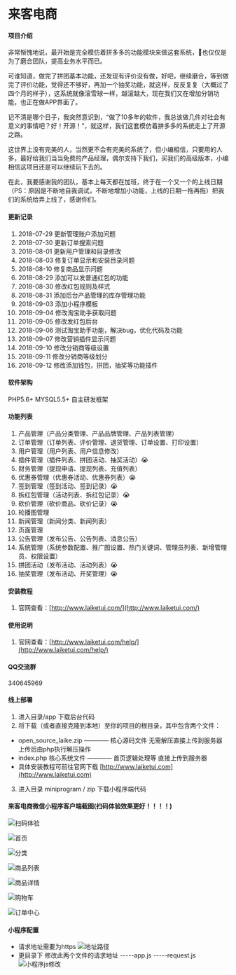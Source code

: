 # 来客电商

#### 项目介绍
非常惭愧地说，最开始是完全模仿着拼多多的功能模块来做这套系统，也仅仅是为了磨合团队，提高业务水平而已。

可谁知道，做完了拼团基本功能，还发现有评价没有做，好吧，继续磨合，等到做完了评价功能，觉得还不够好，再加一个抽奖功能，就这样，反反复复（大概过了四个月的样子），这系统就像滚雪球一样，越滚越大，现在我们又在增加分销功能，也正在做APP界面了。

记不清是哪个日子，我突然意识到，“做了10多年的软件，我总该做几件对社会有意义的事情吧？好！开源！”，就这样，我们这套模仿着拼多多的系统走上了开源之路。

这世界上没有完美的人，当然更不会有完美的系统了，但小编相信，只要用的人多，最好给我们当当免费的产品经理，偶尔支持下我们，买我们的高级版本，小编相信这项目还是可以继续玩下去的。

在此，我要感谢我的团队，基本上每天都在加班，终于在一个又一个的上线日期（PS：原因是不断地自我调试，不断地增加小功能，上线的日期一拖再拖）把我们的系统给弄上线了，感谢你们。

#### 更新记录
1. 2018-07-29 更新管理账户添加问题
2. 2018-07-30 更新订单搜索问题
3. 2018-08-01 更新用户管理和目录修改
4. 2018-08-03 修复订单显示和安装目录问题
5. 2018-08-10 修复商品显示问题
6. 2018-08-29 添加可以发普通红包的功能
7. 2018-08-30 修改红包规则及样式
8. 2018-08-31 添加后台产品管理的库存管理功能
9. 2018-09-03 添加小程序模板
10. 2018-09-04 修改淘宝助手获取问题
11. 2018-09-05 修改发红包后台
12. 2018-09-06 测试淘宝助手功能，解决bug，优化代码及功能
13. 2018-09-07 修改营销插件显示问题
14. 2018-09-10 修改分销商等级设置
15. 2018-09-11 修改分销商等级划分
15. 2018-09-12 修改添加钱包，拼团，抽奖等功能插件
#### 软件架构
PHP5.6+
MYSQL5.5+
自主研发框架

#### 功能列表 
1. 产品管理（产品分类管理、产品品牌管理、产品列表管理）
2. 订单管理（订单列表、评价管理、退货管理、订单设置、打印设置）
3. 用户管理（用户列表、用户信息修改）
4. 插件管理（插件列表、拼团活动、抽奖活动）:sob: 
5. 财务管理（提现申请、提现列表、充值列表）
6. 优惠券管理（优惠券活动、优惠券列表）:sob:
7. 签到管理（签到活动、签到记录）:sob:
8. 拆红包管理（活动列表、拆红包记录）:sob:
9. 砍价管理（砍价商品、砍价记录）:sob:
10. 轮播图管理
11. 新闻管理（新闻分类、新闻列表）
12. 页面管理
13. 公告管理（发布公告、公告列表、消息公告）
14. 系统管理（系统参数配置、推广图设置、热门关键词、管理员列表、新增管理员、权限设置）
15. 拼团活动（发布活动、活动列表）:sob:
16. 抽奖管理（发布活动、开奖管理）:sob:


#### 安装教程

1. 官网查看：[http://www.laiketui.com/](http://www.laiketui.com/)

#### 使用说明

1. 官网查看：[http://www.laiketui.com/help/](http://www.laiketui.com/help/)

#### QQ交流群
340645969

#### 线上部署
1. 进入目录/app 下载后台代码
2. 将下载（或者直接克隆到本地）至你的项目的根目录，其中包含两个文件：
+ open_source_laike.zip  ———— 核心源码文件 无需解压直接上传到服务器 上传后由php执行解压操作
+ index.php  核心系统文件  ————  首页逻辑处理等 直接上传到服务器
+ 具体安装教程可前往官网下载 [http://www.laiketui.com](http://www.laiketui.com)
3. 进入目录 miniprogram  /  zip 下载小程序端代码

#### 来客电商微信小程序客户端截图(扫码体验效果更好！！！！)

![扫码体验](https://xiaochengxu.laiketui.com/xiaochengxu.jpeg)

![首页](https://xiaochengxu.laiketui.com/duan/LKT/images/auto-orient/20180716172029.jpg)

![分类](https://xiaochengxu.laiketui.com/duan/LKT/images/auto-orient/20180716172012.jpg)

![商品列表](https://xiaochengxu.laiketui.com/duan/LKT/images/auto-orient/20180716172020.jpg)

![商品详情](https://xiaochengxu.laiketui.com/duan/LKT/images/auto-orient/20180716171938.jpg)

![购物车](https://xiaochengxu.laiketui.com/duan/LKT/images/auto-orient/20180716172005.jpg)

![订单中心](https://xiaochengxu.laiketui.com/duan/LKT/images/auto-orient/20180716171957.jpg)




#### 小程序配置

+ 请求地址需要为https
![地址路径](https://lg-8tgp2f4w-1252524862.cos.ap-shanghai.myqcloud.com/20180912101136.png)
+ 更目录下 修改此两个文件的请求地址
-----app.js
-----request.js
![小程序js修改](https://lg-8tgp2f4w-1252524862.cos.ap-shanghai.myqcloud.com/20180912100658.png)
